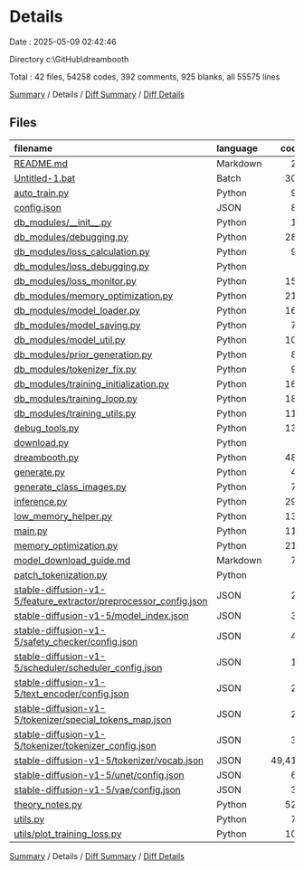 # Details

Date : 2025-05-09 02:42:46

Directory c:\\GitHub\\dreambooth

Total : 42 files,  54258 codes, 392 comments, 925 blanks, all 55575 lines

[Summary](results.md) / Details / [Diff Summary](diff.md) / [Diff Details](diff-details.md)

## Files
| filename | language | code | comment | blank | total |
| :--- | :--- | ---: | ---: | ---: | ---: |
| [README.md](/README.md) | Markdown | 28 | 0 | 14 | 42 |
| [Untitled-1.bat](/Untitled-1.bat) | Batch | 300 | 0 | 1 | 301 |
| [auto\_train.py](/auto_train.py) | Python | 98 | 21 | 23 | 142 |
| [config.json](/config.json) | JSON | 85 | 0 | 1 | 86 |
| [db\_modules/\_\_init\_\_.py](/db_modules/__init__.py) | Python | 19 | 1 | 3 | 23 |
| [db\_modules/debugging.py](/db_modules/debugging.py) | Python | 280 | 26 | 58 | 364 |
| [db\_modules/loss\_calculation.py](/db_modules/loss_calculation.py) | Python | 99 | 17 | 24 | 140 |
| [db\_modules/loss\_debugging.py](/db_modules/loss_debugging.py) | Python | 0 | 0 | 1 | 1 |
| [db\_modules/loss\_monitor.py](/db_modules/loss_monitor.py) | Python | 156 | 14 | 41 | 211 |
| [db\_modules/memory\_optimization.py](/db_modules/memory_optimization.py) | Python | 214 | 17 | 47 | 278 |
| [db\_modules/model\_loader.py](/db_modules/model_loader.py) | Python | 163 | 15 | 37 | 215 |
| [db\_modules/model\_saving.py](/db_modules/model_saving.py) | Python | 74 | 3 | 17 | 94 |
| [db\_modules/model\_util.py](/db_modules/model_util.py) | Python | 105 | 9 | 18 | 132 |
| [db\_modules/prior\_generation.py](/db_modules/prior_generation.py) | Python | 80 | 12 | 20 | 112 |
| [db\_modules/tokenizer\_fix.py](/db_modules/tokenizer_fix.py) | Python | 91 | 12 | 22 | 125 |
| [db\_modules/training\_initialization.py](/db_modules/training_initialization.py) | Python | 166 | 11 | 22 | 199 |
| [db\_modules/training\_loop.py](/db_modules/training_loop.py) | Python | 181 | 3 | 39 | 223 |
| [db\_modules/training\_utils.py](/db_modules/training_utils.py) | Python | 116 | 18 | 28 | 162 |
| [debug\_tools.py](/debug_tools.py) | Python | 135 | 11 | 33 | 179 |
| [download.py](/download.py) | Python | 3 | 0 | 1 | 4 |
| [dreambooth.py](/dreambooth.py) | Python | 487 | 60 | 95 | 642 |
| [generate.py](/generate.py) | Python | 47 | 7 | 12 | 66 |
| [generate\_class\_images.py](/generate_class_images.py) | Python | 77 | 8 | 17 | 102 |
| [inference.py](/inference.py) | Python | 296 | 35 | 54 | 385 |
| [low\_memory\_helper.py](/low_memory_helper.py) | Python | 130 | 8 | 16 | 154 |
| [main.py](/main.py) | Python | 114 | 3 | 27 | 144 |
| [memory\_optimization.py](/memory_optimization.py) | Python | 214 | 17 | 47 | 278 |
| [model\_download\_guide.md](/model_download_guide.md) | Markdown | 73 | 0 | 34 | 107 |
| [patch\_tokenization.py](/patch_tokenization.py) | Python | 0 | 0 | 1 | 1 |
| [stable-diffusion-v1-5/feature\_extractor/preprocessor\_config.json](/stable-diffusion-v1-5/feature_extractor/preprocessor_config.json) | JSON | 27 | 0 | 1 | 28 |
| [stable-diffusion-v1-5/model\_index.json](/stable-diffusion-v1-5/model_index.json) | JSON | 38 | 0 | 1 | 39 |
| [stable-diffusion-v1-5/safety\_checker/config.json](/stable-diffusion-v1-5/safety_checker/config.json) | JSON | 47 | 0 | 1 | 48 |
| [stable-diffusion-v1-5/scheduler/scheduler\_config.json](/stable-diffusion-v1-5/scheduler/scheduler_config.json) | JSON | 15 | 0 | 1 | 16 |
| [stable-diffusion-v1-5/text\_encoder/config.json](/stable-diffusion-v1-5/text_encoder/config.json) | JSON | 24 | 0 | 1 | 25 |
| [stable-diffusion-v1-5/tokenizer/special\_tokens\_map.json](/stable-diffusion-v1-5/tokenizer/special_tokens_map.json) | JSON | 24 | 0 | 1 | 25 |
| [stable-diffusion-v1-5/tokenizer/tokenizer\_config.json](/stable-diffusion-v1-5/tokenizer/tokenizer_config.json) | JSON | 31 | 0 | 1 | 32 |
| [stable-diffusion-v1-5/tokenizer/vocab.json](/stable-diffusion-v1-5/tokenizer/vocab.json) | JSON | 49,410 | 0 | 1 | 49,411 |
| [stable-diffusion-v1-5/unet/config.json](/stable-diffusion-v1-5/unet/config.json) | JSON | 68 | 0 | 1 | 69 |
| [stable-diffusion-v1-5/vae/config.json](/stable-diffusion-v1-5/vae/config.json) | JSON | 38 | 0 | 1 | 39 |
| [theory\_notes.py](/theory_notes.py) | Python | 521 | 36 | 118 | 675 |
| [utils.py](/utils.py) | Python | 79 | 6 | 19 | 104 |
| [utils/plot\_training\_loss.py](/utils/plot_training_loss.py) | Python | 105 | 22 | 25 | 152 |

[Summary](results.md) / Details / [Diff Summary](diff.md) / [Diff Details](diff-details.md)